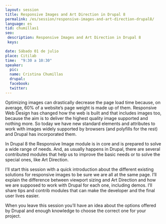 ```yaml
---
layout: session
title: Responsive Images and Art Direction in Drupal 8
permalink: /es/session/responsive-images-and-art-direction-drupal8/
language: es
tid: chumillas1
seo:
 description: Responsive Images and Art Direction in Drupal 8
 keys:

date: Sábado 01 de julio
place: Citilab
time:  "9:30 a 10:30"
speaker:
  pic:
  name: Cristina Chumillas
  drupal:
  facebook:
  twitter:
---
```

Optimizing images can drastically decrease the page load time because, on average, 60% of a website’s page weight is made up of them. Responsive Web Design has changed how the web is built and that includes images too, because the aim is to deliver the highest quality image supported and nothing more. So today we have new standard elements and attributes to work with images widely supported by browsers (and polyfills for the rest) and Drupal has incorporated them.

In Drupal 8 the Responsive Image module is in core and is prepared to solve a wide range of needs. And, as usually happens in Drupal, there are several contributed modules that help us to improve the basic needs or to solve the special ones, like Art Direction.

I’ll start this session with a quick introduction about the different existing solutions for responsive images to be sure we are all at the same page. I’ll explain the difference between viewport sizing and Art Direction and how we are supposed to work with Drupal for each one, including demos. I’ll share tips and contrib modules that can make the developer and the final user lives easier.

When you leave this session you’ll have an idea about the options offered by Drupal and enough knowledge to choose the correct one for your project.
